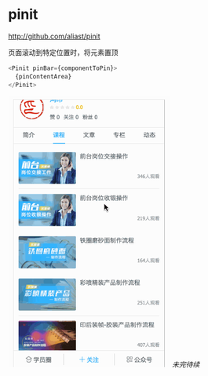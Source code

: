 # pinit
http://github.com/aliast/pinit

页面滚动到特定位置时，将元素置顶

```javascript
<Pinit pinBar={componentToPin}>
  {pinContentArea}
</Pinit>
```

![](p.gif)
*未完待续*
